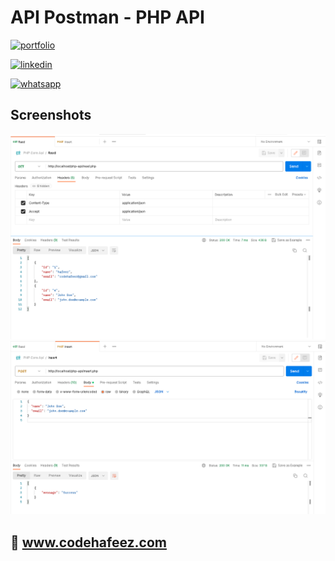 # API Postman - PHP API

[![portfolio](https://img.shields.io/badge/my_portfolio-000?style=for-the-badge&logo=ko-fi&logoColor=white)](https://www.codehafeez.com/)

[![linkedin](https://img.shields.io/badge/linkedin-0A66C2?style=for-the-badge&logo=linkedin&logoColor=white)](https://www.linkedin.com/in/codehafeez/)

[![whatsapp](https://img.shields.io/badge/whatsapp-GREEN?style=for-the-badge&logo=whatsapp&logoColor=white)](https://api.whatsapp.com/send?phone=923123349398)




## Screenshots
![](https://raw.githubusercontent.com/codehafeez/php-api/main/Screenshots/Output-01.png)
![](https://raw.githubusercontent.com/codehafeez/php-api/main/Screenshots/Output-02.png)


## 🔗 www.codehafeez.com
